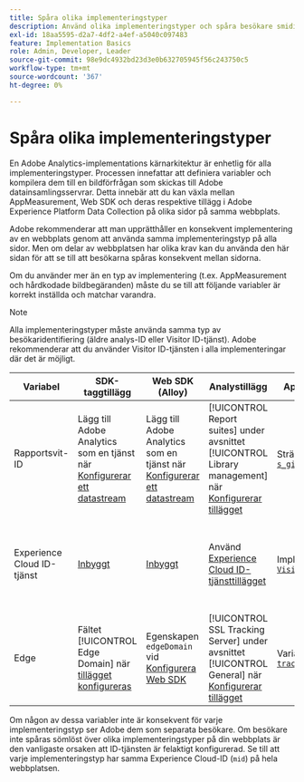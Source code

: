 ```yaml
---
title: Spåra olika implementeringstyper
description: Använd olika implementeringstyper och spåra besökare smidigt mellan dem.
exl-id: 18aa5595-d2a7-4df2-a4ef-a5040c097483
feature: Implementation Basics
role: Admin, Developer, Leader
source-git-commit: 98e9dc4932bd23d3e0b632705945f56c243750c5
workflow-type: tm+mt
source-wordcount: '367'
ht-degree: 0%

---
```


# Spåra olika implementeringstyper

En Adobe Analytics-implementations kärnarkitektur är enhetlig för alla implementeringstyper. Processen innefattar att definiera variabler och kompilera dem till en bildförfrågan som skickas till Adobe datainsamlingsservrar. Detta innebär att du kan växla mellan AppMeasurement, Web SDK och deras respektive tillägg i Adobe Experience Platform Data Collection på olika sidor på samma webbplats.

Adobe rekommenderar att man upprätthåller en konsekvent implementering av en webbplats genom att använda samma implementeringstyp på alla sidor. Men om delar av webbplatsen har olika krav kan du använda den här sidan för att se till att besökarna spåras konsekvent mellan sidorna.

Om du använder mer än en typ av implementering (t.ex. AppMeasurement och hårdkodade bildbegäranden) måste du se till att följande variabler är korrekt inställda och matchar varandra.

>[!NOTE]
>
>Alla implementeringstyper måste använda samma typ av besökaridentifiering (äldre analys-ID eller Visitor ID-tjänst). Adobe rekommenderar att du använder Visitor ID-tjänsten i alla implementeringar där det är möjligt.

| Variabel | SDK-taggtillägg | Web SDK (Alloy) | Analystillägg | AppMeasurement | Hårdkodad bildbegäran |
|---|---|---|---|---|---|
| Rapportsvit-ID | Lägg till Adobe Analytics som en tjänst när [Konfigurerar ett datastream](https://experienceleague.adobe.com/sv/docs/experience-platform/datastreams/configure) | Lägg till Adobe Analytics som en tjänst när [Konfigurerar ett datastream](https://experienceleague.adobe.com/sv/docs/experience-platform/datastreams/configure) | [!UICONTROL Report suites] under avsnittet [!UICONTROL Library management] när [Konfigurerar tillägget](https://experienceleague.adobe.com/sv/docs/experience-platform/tags/extensions/client/analytics/overview) | Strängargument i [`s_gi`](../vars/functions/s-gi.md) | Del av URL:en `pathname` (efter `/b/ss/`) |
| Experience Cloud ID-tjänst | [Inbyggt](web-sdk-extension.md) | [Inbyggt](alloy.md) | Använd [Experience Cloud ID-tjänsttillägget](analytics-extension.md) | Implementera [`VisitorAPI.js`](appmeasurement.md) | Gör ett [separat anrop till ID-tjänsten](https://experienceleague.adobe.com/sv/docs/id-service/using/implementation/direct-integration) för att hämta önskat ID och inkludera `mid` i frågesträngen |
| Edge | Fältet [!UICONTROL Edge Domain] när [tillägget konfigureras](https://experienceleague.adobe.com/sv/docs/experience-platform/tags/extensions/client/web-sdk/web-sdk-extension-configuration) | Egenskapen `edgeDomain` vid [Konfigurera Web SDK](https://experienceleague.adobe.com/sv/docs/experience-platform/web-sdk/commands/configure/overview) | [!UICONTROL SSL Tracking Server] under avsnittet [!UICONTROL General] när [Konfigurerar tillägget](https://experienceleague.adobe.com/sv/docs/experience-platform/tags/extensions/client/analytics/overview) | Variabeln [`trackingServerSecure`](../vars/config-vars/trackingserversecure.md) | `hostname` för bildbegärans URL |

Om någon av dessa variabler inte är konsekvent för varje implementeringstyp ser Adobe dem som separata besökare. Om besökare inte spåras sömlöst över olika implementeringstyper på din webbplats är den vanligaste orsaken att ID-tjänsten är felaktigt konfigurerad. Se till att varje implementeringstyp har samma Experience Cloud-ID (`mid`) på hela webbplatsen.
